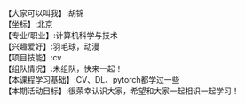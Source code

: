 【大家可以叫我】:胡锦    
【坐标】:北京    
【专业/职业】:计算机科学与技术    
【兴趣爱好】:羽毛球，动漫    
【项目技能】:cv    
【组队情况】:未组队，快来一起！    
【本课程学习基础】:CV、DL、pytorch都学过一些    
【本期活动目标】:很荣幸认识大家，希望和大家一起相识一起学习！    
